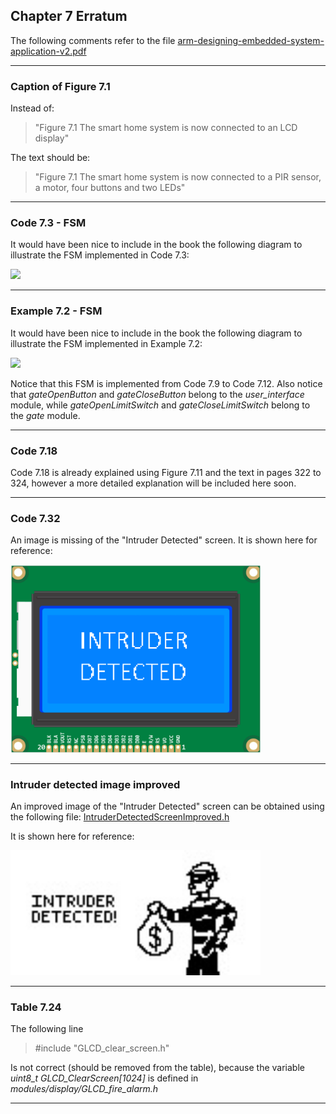 ## Chapter 7 Erratum

The following comments refer to the file [arm-designing-embedded-system-application-v2.pdf](https://armkeil.blob.core.windows.net/developer/Files/pdf/ebook/arm-designing-embedded-system-application-v2.pdf)

---

### Caption of Figure 7.1

Instead of:

> "Figure 7.1 The smart home system is now connected to an LCD display"

The text should be:

> "Figure 7.1 The smart home system is now connected to a PIR sensor, a motor, four buttons and two LEDs"

---

### Code 7.3 - FSM

It would have been nice to include in the book the following diagram to illustrate the FSM implemented in Code 7.3:

<img src="https://github.com/armBookCodeExamples/Erratum/blob/main/Chapter7/FSM%20Code%207-3.png" width="600">

---

### Example 7.2 - FSM

It would have been nice to include in the book the following diagram to illustrate the FSM implemented in Example 7.2:

<img src="https://github.com/armBookCodeExamples/Erratum/blob/main/Chapter7/FSM%20Code%207-12.png" width="600">

Notice that this FSM is implemented from Code 7.9 to Code 7.12. Also notice that *gateOpenButton* and *gateCloseButton* belong to the *user_interface* module, while *gateOpenLimitSwitch* and *gateCloseLimitSwitch* belong to the *gate* module.

---

### Code 7.18

Code 7.18 is already explained using Figure 7.11 and the text in pages 322 to 324, however a more detailed explanation will be included here soon.

---

### Code 7.32

An image is missing of the "Intruder Detected" screen. It is shown here for reference:

<img src="https://github.com/armBookCodeExamples/Erratum/blob/main/Chapter7/IntruderDetectedScreen.png" width="400">

---

### Intruder detected image improved

An improved image of the "Intruder Detected" screen can be obtained using the following file: <a href="https://github.com/armBookCodeExamples/Erratum/blob/main/Chapter7/IntruderDetectedScreenImproved.h">IntruderDetectedScreenImproved.h</a>

It is shown here for reference:

<img src="https://github.com/armBookCodeExamples/Erratum/blob/main/Chapter7/IntruderDetectedScreenImproved.jpeg" width="400">

---

### Table 7.24

The following line

> #include "GLCD_clear_screen.h"

Is not correct (should be removed from the table), because the variable *uint8_t GLCD_ClearScreen[1024]* is defined in *modules/display/GLCD_fire_alarm.h*

---
